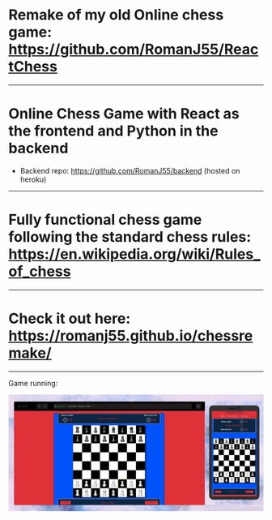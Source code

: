 # Remake of my old Online chess game: https://github.com/RomanJ55/ReactChess
---

# Online Chess Game with React as the frontend and Python in the backend

- Backend repo: https://github.com/RomanJ55/backend (hosted on heroku)

---

# Fully functional chess game following the standard chess rules: https://en.wikipedia.org/wiki/Rules_of_chess

---

# Check it out here: https://romanj55.github.io/chessremake/

---
Game running:

![Running](onlineChessCombined.jpg "running")
